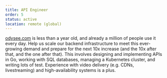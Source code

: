 ```yaml
---
title: API Engineer
order: 5
status: active
location: remote (global)
---
```


[odysee.com](https://odysee.com) is less than a year old, and already a million of people use it every day. 
Help us scale our backend infrastructure to meet this ever-growing demand and prepare for the next 10x increase
(and the 10x after that, and the one after that). This involves designing and implementing APIs in Go, 
working with SQL databases, managing a Kubernetes cluster, and writing lots of test. 
Experience with video delivery (e.g. CDNs, livestreaming) and high-availability systems is a plus.